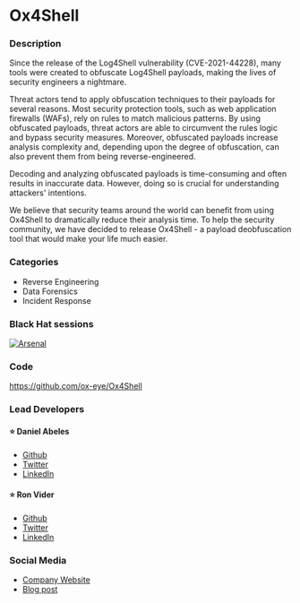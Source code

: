 # Ox4Shell

### Description
Since the release of the Log4Shell vulnerability (CVE-2021-44228), many tools were created to obfuscate Log4Shell payloads, making the lives of security engineers a nightmare.

Threat actors tend to apply obfuscation techniques to their payloads for several reasons. Most security protection tools, such as web application firewalls (WAFs), rely on rules to match malicious patterns. By using obfuscated payloads, threat actors are able to circumvent the rules logic and bypass security measures. Moreover, obfuscated payloads increase analysis complexity and, depending upon the degree of obfuscation, can also prevent them from being reverse-engineered.

Decoding and analyzing obfuscated payloads is time-consuming and often results in inaccurate data. However, doing so is crucial for understanding attackers' intentions.

We believe that security teams around the world can benefit from using Ox4Shell to dramatically reduce their analysis time. To help the security community, we have decided to release Ox4Shell - a payload deobfuscation tool that would make your life much easier.

### Categories
* Reverse Engineering
* Data Forensics
* Incident Response

### Black Hat sessions

[![Arsenal](https://github.com/toolswatch/badges/blob/master/arsenal/usa/2022.svg)](https://www.blackhat.com/us-22/arsenal/schedule/index.html#oxshell---deobfuscate-logshell-payloads-with-ease-2799)


### Code
https://github.com/ox-eye/Ox4Shell

### Lead Developers
#### ⭐ Daniel Abeles
* [Github](https://github.com/Den1al)
* [Twitter](https://twitter.com/daniel_abeles)
* [LinkedIn](https://www.linkedin.com/in/daniel-abeles/)

#### ⭐ Ron Vider
* [Github](https://github.com/RonVider)
* [Twitter](https://twitter.com/ron_vider)
* [LinkedIn](https://www.linkedin.com/in/ron-vider/)

### Social Media
* [Company Website](https://oxeye.io)
* [Blog post](https://www.oxeye.io/ox4shell-deobfuscate-log4shell)
